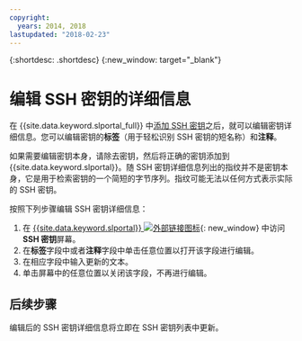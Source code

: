 ```yaml
---
copyright:
  years: 2014, 2018
lastupdated: "2018-02-23"
---
```


{:shortdesc: .shortdesc}
{:new_window: target="_blank"}

# 编辑 SSH 密钥的详细信息

在 {{site.data.keyword.slportal_full}} 中[添加 SSH 密钥](add-ssh-key.html)之后，就可以编辑密钥详细信息。您可以编辑密钥的**标签**（用于轻松识别 SSH 密钥的短名称）和**注释**。

如果需要编辑密钥本身，请除去密钥，然后将正确的密钥添加到 {{site.data.keyword.slportal}}。随 SSH 密钥详细信息列出的指纹并不是密钥本身，它是用于检索密钥的一个简短的字节序列。指纹可能无法以任何方式表示实际的 SSH 密钥。 

按照下列步骤编辑 SSH 密钥详细信息：

1. 在 [{{site.data.keyword.slportal}} ![外部链接图标](../../icons/launch-glyph.svg "外部链接图标")](https://control.softlayer.com/){: new_window} 中访问 **SSH 密钥**屏幕。
2. 在**标签**字段中或者**注释**字段中单击任意位置以打开该字段进行编辑。
3. 在相应字段中输入更新的文本。
4. 单击屏幕中的任意位置以关闭该字段，不再进行编辑。


## 后续步骤

编辑后的 SSH 密钥详细信息将立即在 SSH 密钥列表中更新。

